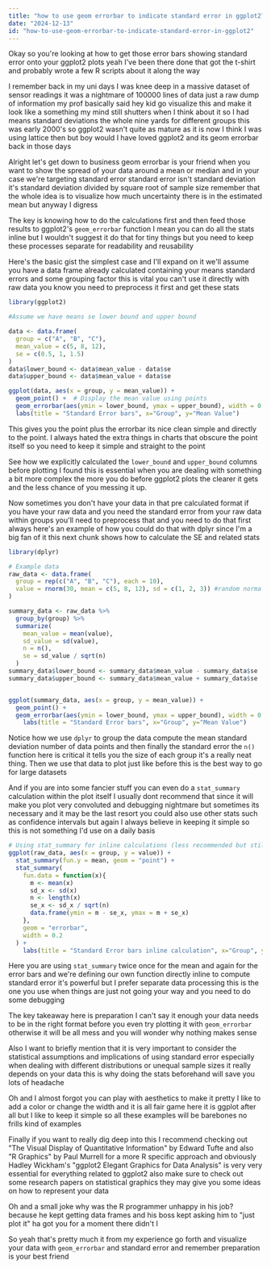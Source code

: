 ```yaml
---
title: "how to use geom errorbar to indicate standard error in ggplot2?"
date: "2024-12-13"
id: "how-to-use-geom-errorbar-to-indicate-standard-error-in-ggplot2"
---
```


Okay so you're looking at how to get those error bars showing standard error onto your ggplot2 plots yeah I've been there done that got the t-shirt and probably wrote a few R scripts about it along the way

I remember back in my uni days I was knee deep in a massive dataset of sensor readings it was a nightmare of 100000 lines of data just a raw dump of information my prof basically said hey kid go visualize this and make it look like a something my mind still shutters when I think about it so I had means standard deviations the whole nine yards for different groups this was early 2000's so ggplot2 wasn't quite as mature as it is now I think I was using lattice then but boy would I have loved ggplot2 and its geom errorbar back in those days

Alright let's get down to business geom errorbar is your friend when you want to show the spread of your data around a mean or median and in your case we're targeting standard error standard error isn't standard deviation it's standard deviation divided by square root of sample size remember that the whole idea is to visualize how much uncertainty there is in the estimated mean but anyway I digress

The key is knowing how to do the calculations first and then feed those results to ggplot2's `geom_errorbar` function I mean you can do all the stats inline but I wouldn't suggest it do that for tiny things but you need to keep these processes separate for readability and reusability

Here's the basic gist the simplest case and I'll expand on it we'll assume you have a data frame already calculated containing your means standard errors and some grouping factor this is vital you can't use it directly with raw data you know you need to preprocess it first and get these stats

```r
library(ggplot2)

#Assume we have means se lower bound and upper bound

data <- data.frame(
  group = c("A", "B", "C"),
  mean_value = c(5, 8, 12),
  se = c(0.5, 1, 1.5)
)
data$lower_bound <- data$mean_value - data$se
data$upper_bound <- data$mean_value + data$se

ggplot(data, aes(x = group, y = mean_value)) +
  geom_point() +  # Display the mean value using points
  geom_errorbar(aes(ymin = lower_bound, ymax = upper_bound), width = 0.2) +
  labs(title = "Standard Error bars", x="Group", y="Mean Value")
```

This gives you the point plus the errorbar its nice clean simple and directly to the point. I always hated the extra things in charts that obscure the point itself so you need to keep it simple and straight to the point

See how we explicitly calculated the `lower_bound` and `upper_bound` columns before plotting I found this is essential when you are dealing with something a bit more complex the more you do before ggplot2 plots the clearer it gets and the less chance of you messing it up.

Now sometimes you don't have your data in that pre calculated format if you have your raw data and you need the standard error from your raw data within groups you'll need to preprocess that and you need to do that first always here's an example of how you could do that with dplyr since I'm a big fan of it this next chunk shows how to calculate the SE and related stats

```r
library(dplyr)

# Example data
raw_data <- data.frame(
  group = rep(c("A", "B", "C"), each = 10),
  value = rnorm(30, mean = c(5, 8, 12), sd = c(1, 2, 3)) #random normal data
)

summary_data <- raw_data %>%
  group_by(group) %>%
  summarize(
    mean_value = mean(value),
    sd_value = sd(value),
    n = n(),
    se = sd_value / sqrt(n)
  )
summary_data$lower_bound <- summary_data$mean_value - summary_data$se
summary_data$upper_bound <- summary_data$mean_value + summary_data$se


ggplot(summary_data, aes(x = group, y = mean_value)) +
  geom_point() +
  geom_errorbar(aes(ymin = lower_bound, ymax = upper_bound), width = 0.2) +
    labs(title = "Standard Error bars", x="Group", y="Mean Value")
```

Notice how we use `dplyr` to group the data compute the mean standard deviation number of data points and then finally the standard error the `n()` function here is critical it tells you the size of each group it's a really neat thing. Then we use that data to plot just like before this is the best way to go for large datasets

And if you are into some fancier stuff you can even do a `stat_summary` calculation within the plot itself I usually dont recommend that since it will make you plot very convoluted and debugging nightmare but sometimes its necessary and it may be the last resort you could also use other stats such as confidence intervals but again I always believe in keeping it simple so this is not something I'd use on a daily basis

```r
# Using stat_summary for inline calculations (less recommended but still viable)
ggplot(raw_data, aes(x = group, y = value)) +
  stat_summary(fun.y = mean, geom = "point") +
  stat_summary(
    fun.data = function(x){
      m <- mean(x)
      sd_x <- sd(x)
      n <- length(x)
      se_x <- sd_x / sqrt(n)
      data.frame(ymin = m - se_x, ymax = m + se_x)
    },
    geom = "errorbar",
    width = 0.2
  ) +
    labs(title = "Standard Error bars inline calculation", x="Group", y="Value")

```

Here you are using `stat_summary` twice once for the mean and again for the error bars and we're defining our own function directly inline to compute standard error it's powerful but I prefer separate data processing this is the one you use when things are just not going your way and you need to do some debugging

The key takeaway here is preparation I can't say it enough your data needs to be in the right format before you even try plotting it with `geom_errorbar` otherwise it will be all mess and you will wonder why nothing makes sense

Also I want to briefly mention that it is very important to consider the statistical assumptions and implications of using standard error especially when dealing with different distributions or unequal sample sizes it really depends on your data this is why doing the stats beforehand will save you lots of headache

Oh and I almost forgot you can play with aesthetics to make it pretty I like to add a color or change the width and it is all fair game here it is ggplot after all but I like to keep it simple so all these examples will be barebones no frills kind of examples

Finally if you want to really dig deep into this I recommend checking out "The Visual Display of Quantitative Information" by Edward Tufte and also "R Graphics" by Paul Murrell for a more R specific approach and obviously Hadley Wickham's "ggplot2 Elegant Graphics for Data Analysis" is very very essential for everything related to ggplot2 also make sure to check out some research papers on statistical graphics they may give you some ideas on how to represent your data

Oh and a small joke why was the R programmer unhappy in his job? because he kept getting data frames and his boss kept asking him to "just plot it" ha got you for a moment there didn't I

So yeah that's pretty much it from my experience go forth and visualize your data with `geom_errorbar` and standard error and remember preparation is your best friend
